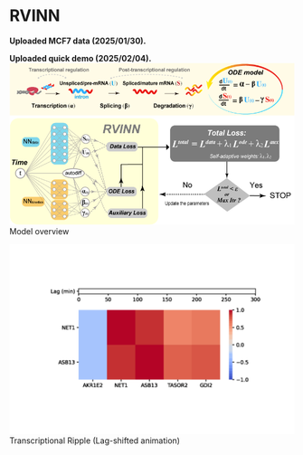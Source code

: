 # RVINN

**Uploaded MCF7 data (2025/01/30).**

**Uploaded quick demo (2025/02/04).**
![result](https://github.com/omuto/RVINN/blob/main/model_overview_.png)
Model overview

![result](https://github.com/omuto/RVINN/blob/main/Transcriptional_Ripple_animation.gif)
Transcriptional Ripple (Lag-shifted animation)
